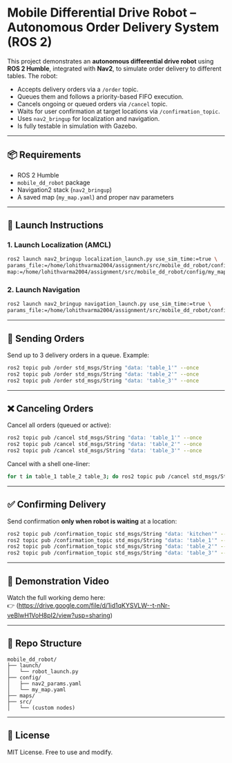 
# Mobile Differential Drive Robot – Autonomous Order Delivery System (ROS 2)

This project demonstrates an **autonomous differential drive robot** using **ROS 2 Humble**, integrated with **Nav2**, to simulate order delivery to different tables. The robot:

- Accepts delivery orders via a `/order` topic.
- Queues them and follows a priority-based FIFO execution.
- Cancels ongoing or queued orders via `/cancel` topic.
- Waits for user confirmation at target locations via `/confirmation_topic`.
- Uses `nav2_bringup` for localization and navigation.
- Is fully testable in simulation with Gazebo.

---

## 📦 Requirements
- ROS 2 Humble
- `mobile_dd_robot` package
- Navigation2 stack (`nav2_bringup`)
- A saved map (`my_map.yaml`) and proper nav parameters

---

## 🚀 Launch Instructions

### 1. Launch Localization (AMCL)
```bash
ros2 launch nav2_bringup localization_launch.py use_sim_time:=true \
params_file:=/home/lohithvarma2004/assignment/src/mobile_dd_robot/config/nav2_params.yaml \
map:=/home/lohithvarma2004/assignment/src/mobile_dd_robot/config/my_map.yaml
```

### 2. Launch Navigation
```bash
ros2 launch nav2_bringup navigation_launch.py use_sim_time:=true \
params_file:=/home/lohithvarma2004/assignment/src/mobile_dd_robot/config/nav2_params.yaml
```

---

## 🧠 Sending Orders

Send up to 3 delivery orders in a queue. Example:
```bash
ros2 topic pub /order std_msgs/String "data: 'table_1'" --once
ros2 topic pub /order std_msgs/String "data: 'table_2'" --once
ros2 topic pub /order std_msgs/String "data: 'table_3'" --once
```

---

## ❌ Canceling Orders

Cancel all orders (queued or active):
```bash
ros2 topic pub /cancel std_msgs/String "data: 'table_1'" --once
ros2 topic pub /cancel std_msgs/String "data: 'table_2'" --once
ros2 topic pub /cancel std_msgs/String "data: 'table_3'" --once
```

Cancel with a shell one-liner:
```bash
for t in table_1 table_2 table_3; do ros2 topic pub /cancel std_msgs/String "data: '$t'" --once; done
```

---

## ✅ Confirming Delivery

Send confirmation **only when robot is waiting** at a location:
```bash
ros2 topic pub /confirmation_topic std_msgs/String "data: 'kitchen'" --once
ros2 topic pub /confirmation_topic std_msgs/String "data: 'table_1'" --once
ros2 topic pub /confirmation_topic std_msgs/String "data: 'table_2'" --once
ros2 topic pub /confirmation_topic std_msgs/String "data: 'table_3'" --once
```

---

## 🎥 Demonstration Video

Watch the full working demo here:  
👉 (https://drive.google.com/file/d/1id1qKYSVLW--t-nNr-veBlwH1VoH8pI2/view?usp=sharing)

---

## 📁 Repo Structure

```
mobile_dd_robot/
├── launch/
│   └── robot_launch.py
├── config/
│   ├── nav2_params.yaml
│   └── my_map.yaml
├── maps/
├── src/
│   └── (custom nodes)
```

---

## 📜 License
MIT License. Free to use and modify.
